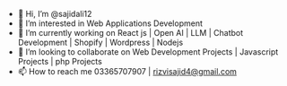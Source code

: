 - 👋 Hi, I’m @sajidali12
- 👀 I’m interested in Web Applications Development
- 🌱 I’m currently working on React js | Open AI | LLM | Chatbot Development | Shopify | Wordpress | Nodejs 
- 💞️ I’m looking to collaborate on Web Development Projects | Javascript Projects | php Projects
- 📫 How to reach me 03365707907 | rizvisajid4@gmail.com

<!---
sajidali12/sajidali12 is a ✨ special ✨ repository because its `README.md` (this file) appears on your GitHub profile.
You can click the Preview link to take a look at your changes.
--->
